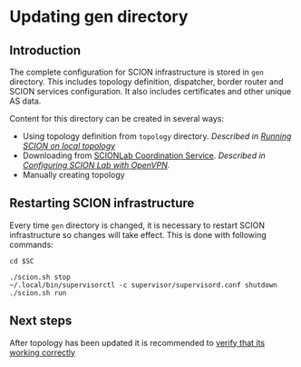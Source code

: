 # Updating gen directory

## Introduction

The complete configuration for SCION infrastructure is stored in `gen` directory. This includes topology definition, dispatcher, border router and SCION services configuration. It also includes certificates and other unique AS data.

Content for this directory can be created in several ways:

- Using topology definition from `topology` directory. *Described in [Running SCION on local topology](/general_scion_configuration/local_top.md)*
- Downloading from [SCIONLab Coordination Service](https://www.scionlab.org/). *Described in [Configuring SCION Lab with OpenVPN](/general_scion_configuration/vpn_setup.md).*
- Manually creating topology

## Restarting SCION infrastructure

Every time `gen` directory is changed, it is necessary to restart SCION infrastructure so changes will take effect. This is done with following commands:

```shell
cd $SC

./scion.sh stop
~/.local/bin/supervisorctl -c supervisor/supervisord.conf shutdown
./scion.sh run
```

## Next steps

After topology has been updated it is recommended to [verify that its working correctly](/general_scion_configuration/verifying_scion_installation.md)
